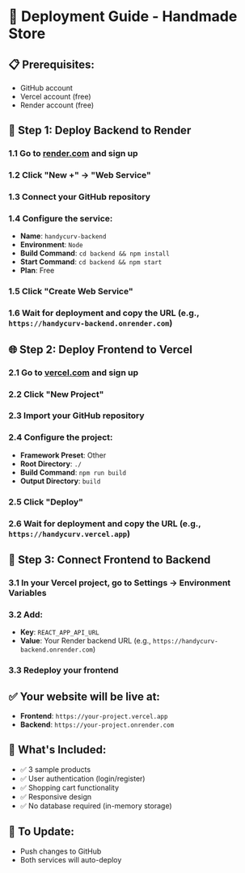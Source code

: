 # 🚀 Deployment Guide - Handmade Store

## 📋 **Prerequisites:**
- GitHub account
- Vercel account (free)
- Render account (free)

## 🔧 **Step 1: Deploy Backend to Render**

### 1.1 Go to [render.com](https://render.com) and sign up
### 1.2 Click "New +" → "Web Service"
### 1.3 Connect your GitHub repository
### 1.4 Configure the service:
   - **Name**: `handycurv-backend`
   - **Environment**: `Node`
   - **Build Command**: `cd backend && npm install`
   - **Start Command**: `cd backend && npm start`
   - **Plan**: Free

### 1.5 Click "Create Web Service"
### 1.6 Wait for deployment and copy the URL (e.g., `https://handycurv-backend.onrender.com`)

## 🌐 **Step 2: Deploy Frontend to Vercel**

### 2.1 Go to [vercel.com](https://vercel.com) and sign up
### 2.2 Click "New Project"
### 2.3 Import your GitHub repository
### 2.4 Configure the project:
   - **Framework Preset**: Other
   - **Root Directory**: `./`
   - **Build Command**: `npm run build`
   - **Output Directory**: `build`

### 2.5 Click "Deploy"
### 2.6 Wait for deployment and copy the URL (e.g., `https://handycurv.vercel.app`)

## 🔗 **Step 3: Connect Frontend to Backend**

### 3.1 In your Vercel project, go to Settings → Environment Variables
### 3.2 Add:
   - **Key**: `REACT_APP_API_URL`
   - **Value**: Your Render backend URL (e.g., `https://handycurv-backend.onrender.com`)

### 3.3 Redeploy your frontend

## ✅ **Your website will be live at:**
- **Frontend**: `https://your-project.vercel.app`
- **Backend**: `https://your-project.onrender.com`

## 🎯 **What's Included:**
- ✅ 3 sample products
- ✅ User authentication (login/register)
- ✅ Shopping cart functionality
- ✅ Responsive design
- ✅ No database required (in-memory storage)

## 🔄 **To Update:**
- Push changes to GitHub
- Both services will auto-deploy 